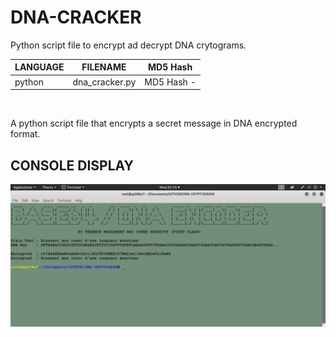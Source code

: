 # DNA-CRACKER
Python script file to encrypt ad decrypt DNA crytograms.

| LANGUAGE | FILENAME | MD5 Hash |
|------    |------    | -------  |
| python | dna_cracker.py | MD5 Hash -  |

<br />

A python script file that encrypts a secret message in DNA encrypted format.

## CONSOLE DISPLAY
![Screenshot](picture1.png)

